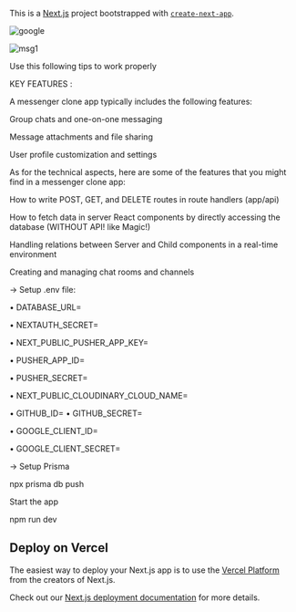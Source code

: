 This is a [Next.js](https://nextjs.org/) project bootstrapped with [`create-next-app`](https://github.com/vercel/next.js/tree/canary/packages/create-next-app).






![google](https://github.com/samik1234/messenger-clone-chat/assets/82882143/42171b0e-af7e-411b-b528-e5a48c31866c)




![msg1](https://github.com/samik1234/messenger-clone-chat/assets/82882143/b36a0acd-e0e1-4a4f-bab8-fa41521427a4)






Use this following tips to work properly



















KEY FEATURES :












A messenger clone app typically includes the following features:



Group chats and one-on-one messaging


Message attachments and file sharing


User profile customization and settings


As for the technical aspects, here are some of the features that you might find in a messenger clone app:

How to write POST, GET, and DELETE routes in route handlers (app/api)

How to fetch data in server React components by directly accessing the database (WITHOUT API! like Magic!)

Handling relations between Server and Child components in a real-time environment

Creating and managing chat rooms and channels



















→ Setup .env file:









• DATABASE_URL=


• NEXTAUTH_SECRET=

• NEXT_PUBLIC_PUSHER_APP_KEY=

• PUSHER_APP_ID=

• PUSHER_SECRET=

• NEXT_PUBLIC_CLOUDINARY_CLOUD_NAME=


• GITHUB_ID=
• GITHUB_SECRET=

• GOOGLE_CLIENT_ID=

• GOOGLE_CLIENT_SECRET=





 → Setup Prisma

npx prisma db push





Start the app

npm run dev















## Deploy on Vercel

The easiest way to deploy your Next.js app is to use the [Vercel Platform](https://vercel.com/new?utm_medium=default-template&filter=next.js&utm_source=create-next-app&utm_campaign=create-next-app-readme) from the creators of Next.js.

Check out our [Next.js deployment documentation](https://nextjs.org/docs/deployment) for more details.
